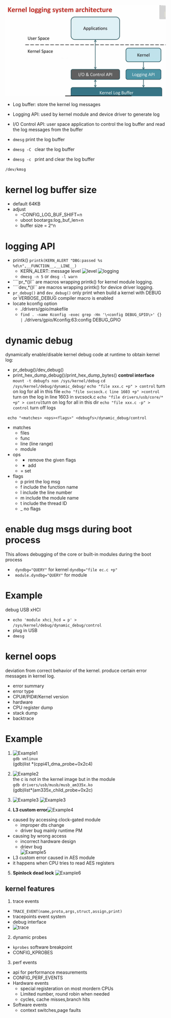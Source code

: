 ![architecture](pics/arch.png)
- Log buffer: store the kernel log messages
- Logging API: used by kernel module and device driver to generate log
- I/O Control API: user space application to control the log buffer and read the log messages from the buffer

- ```dmesg``` print the log buffer
- ```dmesg -C ``` clear the log buffer
- ```dmesg -c ``` print and clear the log buffer  

```/dev/kmsg```

# kernel log buffer size
- default 64KB
- adjust
    - -CONFIG_LOG_BUF_SHIFT=n
    - uboot bootargs:log_buf_len=n
    - buffer size = 2^n

# logging API
- printk() ```printk(KERN_ALERT "DBG:passed %s %d\n",__FUNCTION__,__LINE__)```
    - KERN_ALERT: message level ![level](pics/msglevel.png)  ![logging](pics/logging.png)
    - ```dmesg -n 5``` or ```dmsg -l warn```
- ````pr_*()l`` are macros wrapping printk() for kernel module logging.
- ````dev_*()l`` are macros wrapping printk() for device driver logging.
- ```pr_debug()``` and ```dev_debug()``` only print when build a kernel with DEBUG or VERBOSE_DEBUG compiler macro is enabled
- locate kconfig option 
    - ./drivers/gpio/makefile
    - ```find . -name Kconfig -exec grep -Hn '\<config DEBUG_GPIO\>' {} |``` ./drivers/gpio/Kconfig:63:config DEBUG_GPIO

# dynamic debug
dynamically enable/disable kernel debug code at runtime to obtain kernel log:
- pr_debug()/dev_debug()
- print_hex_dump_debug()/print_hex_dump_bytes()
**control interface**
```mount -t debugfs non /sys/kernel/debug```
```cd /sys/kernel/debug/dynamic_debug/```
```echo "file xxx.c +p" > control``` turn on log for all in this file
```echo "file svcsock.c line 1603 +p" >control``` turn on the log in line 1603 in svcsock.c
```echo "file drivers/usb/core/* +p" > control```turn on log for all in this dir
```echo "file xxx.c -p" > control``` turn off logs  

``` echo "<matches> <ops><flags>" <debugfs>/dynamic_debug/control```
- matches
    - files
    - func
    - line (line range)
    - module
- ops
    - - remove the given flags
    - + add
    - = set
- flags
    - p print the log msg
    - f include the function name
    - l include the line number
    - m include the module name
    - t include the thread ID
    - _ no flags

# enable dug msgs during boot process
This allows debugging of the core or built-in modules during the boot process

- ``` dyndbg="QUERY"``` for kernel ```dyndbg="file ec.c +p"```
- ``` module.dyndbg="QUERY"``` for module

# Example
debug USB xHCI
- ```echo 'module xhci_hcd = p' > /sys/kernel/debug/dynamic_debug/control```
- plug in USB
- ```dmesg```

# kernel oops
deviation from correct behavior of the kernel. produce certain error messages in kernel log.

- error summary
- error type
- CPU#/PID#/Kernel version
- hardware
- CPU register dump
- stack dump
- backtrace  

# Example
1. ![Example1](pics/e1.png)  
```gdb vmlinux```  
(gdb)list *(cppi41_dma_probe+0x2c4)

2. ![Example2](pics/e2.png)  
the c is not in the kernel image but in the module  
```gdb drivers/usb/musb/musb_am335x.ko```  
(gdb)list*(am335x_child_probe+0x2c)

3. ![Example3](pics/e3.png)
![Example3](pics/e3.1.png)

4. **L3 custom error**![Example4](pics/e4.png)  
- caused by accessing clock-gated module
    - improper dts change
    - driver bug mainly runtime PM
- causing by wrong access
    - incorrect hardware design
    - drievr bug   
![Example5](pics/e5.png)  
- L3 custom error caused in AES module
- it happens when CPU tries to read AES registers

5. **Spinlock dead lock**
![Example6](pics/e6.png)  

## kernel features
1. trace events
- ```TRACE_EVENT(name,proto,args,struct,assign,print)```
- tracepoints event system
- debug interface
- ![trace](pics/trace.png)

2. dynamic probes
- ```kprobes``` software breakpoint
- CONFIG_KPROBES

3. perf events
- api for performance measurements
- CONFIG_PERF_EVENTS
- Hardware events
    - special registeration on most mordern CPUs
    - Limited number, round robin when needed
    - cycles, cache misses,branch hits
- Software events
    - context switches,page faults